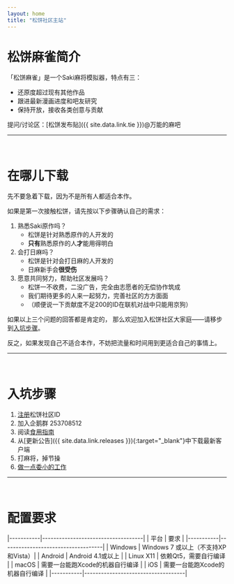 ```yaml
---
layout: home
title: "松饼社区主站"
---
```


# 松饼麻雀简介

「松饼麻雀」是一个Saki麻将模拟器，特点有三：
  - 还原度超过现有其他作品
  - 跟进最新漫画进度和吧友研究
  - 保持开放，接收各类创意与贡献

提问/讨论区：[松饼发布贴]({{ site.data.link.tie }})@万能的麻吧

---
<br />

# 在哪儿下载

先不要急着下载，因为不是所有人都适合本作。

如果是第一次接触松饼，请先按以下步骤确认自己的需求：

1. 熟悉Saki原作吗？
    - 松饼是针对熟悉原作的人开发的
    - **只有**熟悉原作的人**才**能用得明白
2. 会打日麻吗？
    - 松饼是针对会打日麻的人开发的
    - 日麻新手会**很受伤**
3. 愿意共同努力，帮助社区发展吗？
    - 松饼一不收费，二没广告，完全由志愿者的无偿协作筑成
    - 我们期待更多的人来一起努力，完善社区的方方面面
    - （顺便说一下贡献度不足200的ID在联机对战中只能用京狗）

如果以上三个问题的回答都是肯定的，
那么欢迎加入松饼社区大家庭——请移步到[入坑步骤](#newbie)。

反之，如果发现自己不适合本作，不妨把流量和时间用到更适合自己的事情上。

---
<br />

# <a name="newbie"></a>入坑步骤


1. [注册](/signup/)松饼社区ID
2. 加入企鹅群 253708512
3. 阅读[食用指南](/docs/)
4. 从[更新公告]({{ site.data.link.releases }}){:target="_blank"}中下载最新客户端
5. 打麻将，掉节操
6. [做一点委小的工作](/contribute/)

---
<br />

# 配置要求

|-----------|------------------------------------|
| 平台      | 要求                               |
|-----------|------------------------------------|
| Windows   | Windows 7 或以上（不支持XP和Vista）|
| Android   | Android 4.1或以上                  |
| Linux X11 | 依赖Qt5，需要自行编译              |
| macOS     | 需要一台能跑Xcode的机器自行编译    |
| iOS       | 需要一台能跑Xcode的机器自行编译    |
|-----------|------------------------------------|


